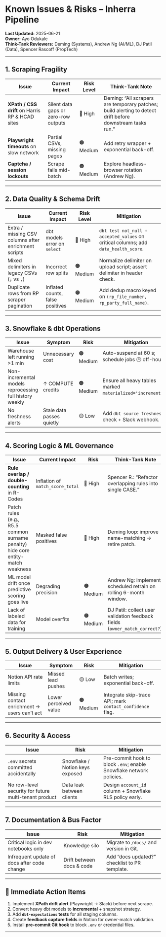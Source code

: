 
# Known Issues & Risks – Inherra Pipeline

**Last Updated:** 2025-06-21  
**Owner:** Ayo Odukale  
**Think-Tank Reviewers:** Deming (Systems), Andrew Ng (AI/ML), DJ Patil (Data), Spencer Rascoff (PropTech)

---

## 1. Scraping Fragility

| Issue | Current Impact | Risk Level | Think-Tank Note |
|-------|---------------|-----------|-----------------|
| **XPath / CSS drift** on Harris RP & HCAD sites | Silent data gaps or zero-row outputs | 🔴 High | Deming: “All scrapers are temporary patches; build alerting to detect drift before downstream tasks run.” |
| **Playwright timeouts** on slow network | Partial CSVs, missing pages | 🟠 Medium | Add retry wrapper + exponential back-off. |
| **Captcha / session lockouts** | Scrape fails mid-batch | 🟠 Medium | Explore headless-browser rotation (Andrew Ng). |

---

## 2. Data Quality & Schema Drift

| Issue | Current Impact | Risk Level | Mitigation |
|-------|---------------|-----------|-----------|
| Extra / missing CSV columns after enrichment scripts | dbt models error on `select` | 🔴 High | `dbt test not_null + accepted_values` on critical columns; add `data_health_score`. |
| Mixed delimiters in legacy CSVs (`;` vs `,`) | Incorrect row splits | 🟠 Medium | Normalize delimiter on upload script; assert delimiter in header check. |
| Duplicate rows from RP scraper pagination | Inflated counts, false positives | 🟠 Medium | Add dedup macro keyed on `(rp_file_number, rp_party_full_name)`. |

---

## 3. Snowflake & dbt Operations

| Issue | Symptom | Risk | Mitigation |
|-------|---------|------|-----------|
| Warehouse left running >1 min | Unnecessary cost | 🟠 Medium | Auto-suspend at 60 s; schedule jobs 🕑 off-hours. |
| Non-incremental models reprocessing full history weekly | ↑ COMPUTE credits | 🟠 Medium | Ensure all heavy tables marked `materialized='incremental'`. |
| No freshness alerts | Stale data passes quietly | 🟡 Low | Add `dbt source freshness` check + Slack webhook. |

---

## 4. Scoring Logic & ML Governance

| Issue | Current Impact | Risk | Think-Tank Note |
|-------|---------------|------|-----------------|
| **Rule overlap / double-counting** in R-Codes | Inflation of `match_score_total` | 🔴 High | Spencer R.: “Refactor overlapping rules into single CASE.” |
| Patch rules (e.g., R5.5 common surname penalty) hide core entity-match weakness | Masked false positives | 🔴 High | Deming loop: improve name-matching → retire patch. |
| ML model drift once predictive scoring goes live | Degrading precision | 🟠 Medium | Andrew Ng: implement scheduled retrain on rolling 6-month window. |
| Lack of labeled data for training | Model overfits | 🟠 Medium | DJ Patil: collect user validation feedback fields (`owner_match_correct?`). |

---

## 5. Output Delivery & User Experience

| Issue | Symptom | Risk | Mitigation |
|-------|---------|------|-----------|
| Notion API rate limits | Missed lead pushes | 🟡 Low | Batch writes; exponential back-off. |
| Missing contact enrichment → users can’t act | Lower perceived value | 🟠 Medium | Integrate skip-trace API; mark `contact_confidence` flag. |

---

## 6. Security & Access

| Issue | Risk | Mitigation |
|-------|------|-----------|
| `.env` secrets committed accidentally | Snowflake / Notion keys exposed | Pre-commit hook to block `.env`; enable Snowflake network policies. |
| No row-level security for future multi-tenant product | Data leak between clients | Design `account_id` column + Snowflake RLS policy early. |

---

## 7. Documentation & Bus Factor

| Issue | Risk | Mitigation |
|-------|------|-----------|
| Critical logic in dev notebooks only | Knowledge silo | Migrate to `/docs/` and version in Git. |
| Infrequent update of docs after code change | Drift between docs & code | Add “docs updated?” checklist to PR template. |

---

## 📌 Immediate Action Items

1. Implement **XPath drift alert** (Playwright → Slack) before next scrape.
2. Convert heavy dbt models to **incremental** + snapshot strategy.
3. Add **`dbt-expectations` tests** for all staging columns.
4. Create **feedback capture fields** in Notion for owner-match validation.
5. Install **pre-commit Git hook** to block `.env` or credential files.

---

